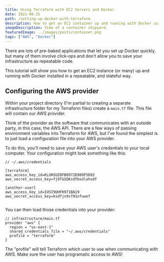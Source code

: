 ```yaml
---
title: Using Terraform with EC2 Servers and Docker
date: 2021-06-25
path: /setting-up-docker-with-terraform
description: How to get an EC2 container up and running with Docker using Terraform.
imageDescription: View of a container shipyard.
featuredImage: ../images/posts/container.png
tags: ["AWS", "Docker"]
---
```


There are lots of pre-baked applications that let you set up Docker quickly, but many of them involve click-ops and don't allow you to save your infrastructure as repeatable code.

This tutorial will show you how to get an EC2 instance (or many) up and running with Docker installed in a repeatable, and stateful way.

## Configuring the AWS provider

Within your project directory (I'm partial to creating a separate infrastructure folder for my Terraform files) create a `main.tf` file. This file will contain our AWS provider.

Think of the provider as the software that communicates with an outside party, in this case, the AWS API. There are a few ways of passing environment variables into Terraform for AWS, but I've found the simplest is to just load a configuration file into your AWS provider.

To do this, you'll need to save your AWS user's credentials to your local computer. Your configuration might look something like this:

```
// ~/.aws/credentials

[terraform]
aws_access_key_id=KLUHSUIDFB8972D989FSD92
aws_secret_access_key=fj9f&SDKsdfbsdlahsdf

[another-user]
aws_access_key_id=IUSI9UHFK971BA19
aws_secret_access_key=ksdfjn9sf91nfuwof


```

You can then load those credentials into your provider:

```hcl
// infrastructure/main.tf
provider "aws" {
  region = "us-east-1"
  shared_credentials_file = "~/.aws/credentials"
  profile = "terraform"
}
```

The "profile" will tell Terraform which user to use when communicating with AWS. Make sure the user has programatic access to AWS!
